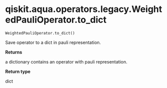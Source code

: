 # qiskit.aqua.operators.legacy.WeightedPauliOperator.to\_dict

`WeightedPauliOperator.to_dict()`

Save operator to a dict in pauli representation.

**Returns**

a dictionary contains an operator with pauli representation.

**Return type**

dict

